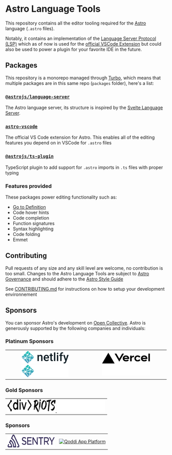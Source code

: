 # Astro Language Tools

This repository contains all the editor tooling required for the [Astro](https://astro.build/) language (`.astro` files).

Notably, it contains an implementation of the [Language Server Protocol (LSP)](https://microsoft.github.io/language-server-protocol/) which as of now is used for the [official VSCode Extension](https://marketplace.visualstudio.com/items?itemName=astro-build.astro-vscode) but could also be used to power a plugin for your favorite IDE in the future.

## Packages

This repository is a monorepo managed through [Turbo](https://turborepo.org/), which means that multiple packages are in this same repo (`packages` folder), here's a list:

### [`@astrojs/language-server`](packages/language-server)

The Astro language server, its structure is inspired by the [Svelte Language Server](https://github.com/sveltejs/language-tools).

### [`astro-vscode`](packages/vscode)

The official VS Code extension for Astro. This enables all of the editing features you depend on in VSCode for `.astro` files

### [`@astrojs/ts-plugin`](packages/ts-plugin)

TypeScript plugin to add support for `.astro` imports in `.ts` files with proper typing

### Features provided

These packages power editing functionality such as:

* [Go to Definition](https://code.visualstudio.com/docs/editor/editingevolved#_go-to-definition)
* Code hover hints
* Code completion
* Function signatures
* Syntax highlighting
* Code folding
* Emmet

## Contributing

Pull requests of any size and any skill level are welcome, no contribution is too small. Changes to the Astro Language Tools are subject to [Astro Governance](https://github.com/withastro/astro/blob/main/GOVERNANCE.md) and should adhere to the [Astro Style Guide](https://github.com/withastro/astro/blob/main/STYLE_GUIDE.md)

See [CONTRIBUTING.md](./CONTRIBUTING.md) for instructions on how to setup your development environnement

## Sponsors

You can sponsor Astro's development on [Open Collective](https://opencollective.com/astrodotbuild). Astro is generously supported by the following companies and individuals:

### Platinum Sponsors

<table>
  <tbody>
    <tr>
      <td align="center"><a href="https://www.netlify.com/#gh-light-mode-only" target="_blank"><img width="147" height="40" src="https://raw.githubusercontent.com/withastro/astro/main/.github/assets/netlify.svg#gh-light-mode-only" alt="Netlify" /></a><a href="https://www.netlify.com/#gh-dark-mode-only" target="_blank"><img width="147" height="40" src="https://raw.githubusercontent.com/withastro/astro/main/.github/assets/netlify-dark.svg#gh-dark-mode-only" alt="Netlify" />
      </a></td>
      <td align="center"><a href="https://www.vercel.com/#gh-light-mode-only" target="_blank"><img width="150" height="34" src="https://raw.githubusercontent.com/withastro/astro/main/.github/assets/vercel.svg#gh-light-mode-only" alt="Vercel" /></a><a href="https://www.vercel.com/#gh-dark-mode-only"><img width="150" height="34" src="https://raw.githubusercontent.com/withastro/astro/main/.github/assets/vercel-dark.svg#gh-dark-mode-only" alt="Vercel" />
      </a></td>
    </tr>
  </tbody>
</table>

### Gold Sponsors

<table>
  <tbody>
    <tr>
      <td align="center">
        <a href="https://divRIOTS.com#gh-light-mode-only" target="_blank">
        <img width="150" height="40" src="https://raw.githubusercontent.com/withastro/astro/main/.github/assets/divriots.svg#gh-light-mode-only" alt="‹div›RIOTS" />
        </a>
        <a href="https://divRIOTS.com#gh-dark-mode-only" target="_blank">
        <img width="150" height="40" src="https://raw.githubusercontent.com/withastro/astro/main/.github/assets/divriots-dark.svg#gh-dark-mode-only" alt="‹div›RIOTS" />
        </a>
      </td>
    </tr>
  </tbody>
</table>

### Sponsors

<table>
  <tbody>
    <tr>
      <td align="center"><a href="https://sentry.io" target="_blank"><img width="147" height="40" src="https://raw.githubusercontent.com/withastro/astro/main/.github/assets/sentry.svg" alt="Sentry" /></a></td><td align="center"><a href="https://qoddi.com" target="_blank"><img width="147" height="40" src="https://devcenter.qoddi.com/wp-content/uploads/2021/11/blog-transparent-logo-1.png" alt="Qoddi App Platform" /></a></td>
    </tr>
  </tbody>
</table>
